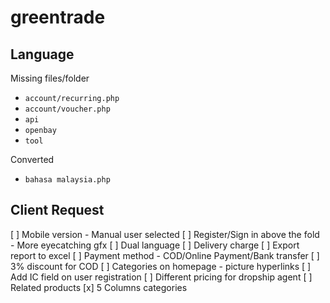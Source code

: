 greentrade
==========

Language
--------

Missing files/folder
- `account/recurring.php`
- `account/voucher.php`
- `api`
- `openbay`
- `tool`

Converted
- `bahasa malaysia.php`

Client Request
--------------

[ ] Mobile version - Manual user selected
[ ] Register/Sign in above the fold - More eyecatching gfx
[ ] Dual language
[ ] Delivery charge
[ ] Export report to excel
[ ] Payment method - COD/Online Payment/Bank transfer
[ ] 3% discount for COD
[ ] Categories on homepage - picture hyperlinks
[ ] Add IC field on user registration
[ ] Different pricing for dropship agent
[ ] Related products
[x] 5 Columns categories
